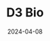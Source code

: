 ---  
layout: startup_page  
title: "D3 Bio"  
id: "d3bio.com"  
permalink: "/d3biod3bio.com04082024/"  
website: "https://www.d3bio.com/"  
funding_round: "Series A+"  
funding_amount: "$62M"  
investors: "Medicxi, Matrix Partners China, WuXi AppTec's Corporate Venture Fund"  
about: "D3 Bio is a clinical-stage biotechnology company focused on discovering, developing, and registering new oncology and immunology medicines. They leverage clinical insight and biomarker strategies to create novel therapies for patients. Their lead asset, D3S-001, is a next-generation KRAS G12C inhibitor currently in Phase II development."  
markets: "Biotechnology, Oncology, Immunology, Life Science, Pharmaceutical"  
hq: "Wuxi, Jiangsu, China"  
founded_year: "2018"  
linkedin: "https://www.linkedin.com/company/d3bio"  
twitter: ""  
instagram: ""  
facebook: ""  
crunchbase: "https://www.crunchbase.com/organization/d3-bio"  
pitchbook: "https://pitchbook.com/profiles/company/453472-39"  

date_display: "08-Apr-2024"  
date: "2024-04-08"

# SEO Optimization  
meta_title: "D3 Bio - Series A+ Funding ($62M)"  
meta_description: "D3 Bio, D3 Bio is a clinical-stage biotechnology company focused on discovering, developing, and registering new oncology and immunology medicines. They lever..."  
meta_keywords: "D3 Bio, Biotechnology, Oncology, Immunology, Life Science, Pharmaceutical, Series A+ funding"  
canonical_url: "https://startup.projectstartups.com/d3biod3bio.com04082024/"  
---